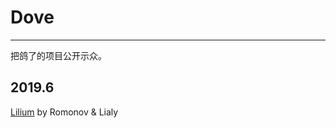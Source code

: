 # Dove

---

把鸽了的项目公开示众。



## 2019.6

[Lilium](![1563200239986](C:\Users\Cat1024\AppData\Roaming\Typora\typora-user-images\1563200239986.png)) by Romonov & Lialy